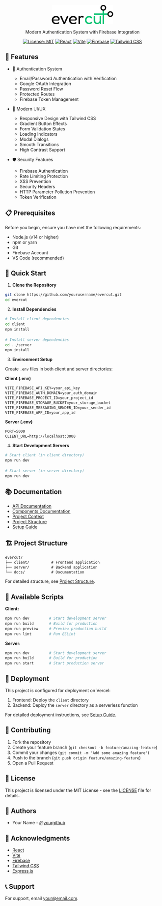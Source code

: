 <div align="center">
  <img src="client/public/logo/evercut.svg" alt="EverCut Logo" width="200"/>
  <p>Modern Authentication System with Firebase Integration</p>

  [![License: MIT](https://img.shields.io/badge/License-MIT-yellow.svg)](https://opensource.org/licenses/MIT)
  [![React](https://img.shields.io/badge/React-18.x-blue)](https://reactjs.org/)
  [![Vite](https://img.shields.io/badge/Vite-4.x-purple)](https://vitejs.dev/)
  [![Firebase](https://img.shields.io/badge/Firebase-10.x-orange)](https://firebase.google.com/)
  [![Tailwind CSS](https://img.shields.io/badge/Tailwind-3.x-38B2AC)](https://tailwindcss.com/)
</div>

## 🌟 Features

- 🔐 Authentication System
  - Email/Password Authentication with Verification
  - Google OAuth Integration
  - Password Reset Flow
  - Protected Routes
  - Firebase Token Management

- 💅 Modern UI/UX
  - Responsive Design with Tailwind CSS
  - Gradient Button Effects
  - Form Validation States
  - Loading Indicators
  - Modal Dialogs
  - Smooth Transitions
  - High Contrast Support

- 🛡️ Security Features
  - Firebase Authentication
  - Rate Limiting Protection
  - XSS Prevention
  - Security Headers
  - HTTP Parameter Pollution Prevention
  - Token Verification

## 📋 Prerequisites

Before you begin, ensure you have met the following requirements:

- Node.js (v14 or higher)
- npm or yarn
- Git
- Firebase Account
- VS Code (recommended)

## 🚀 Quick Start

1. **Clone the Repository**
```bash
git clone https://github.com/yourusername/evercut.git
cd evercut
```

2. **Install Dependencies**
```bash
# Install client dependencies
cd client
npm install

# Install server dependencies
cd ../server
npm install
```

3. **Environment Setup**

Create `.env` files in both client and server directories:

**Client (.env)**
```env
VITE_FIREBASE_API_KEY=your_api_key
VITE_FIREBASE_AUTH_DOMAIN=your_auth_domain
VITE_FIREBASE_PROJECT_ID=your_project_id
VITE_FIREBASE_STORAGE_BUCKET=your_storage_bucket
VITE_FIREBASE_MESSAGING_SENDER_ID=your_sender_id
VITE_FIREBASE_APP_ID=your_app_id
```

**Server (.env)**
```env
PORT=5000
CLIENT_URL=http://localhost:3000
```

4. **Start Development Servers**

```bash
# Start client (in client directory)
npm run dev

# Start server (in server directory)
npm run dev
```

## 📚 Documentation

- [API Documentation](docs/api.md)
- [Components Documentation](docs/components.md)
- [Project Context](docs/context.md)
- [Project Structure](docs/structure.md)
- [Setup Guide](docs/setup.md)

## 🏗️ Project Structure

```
evercut/
├── client/          # Frontend application
├── server/          # Backend application
└── docs/            # Documentation
```

For detailed structure, see [Project Structure](docs/structure.md).

## 🔧 Available Scripts

**Client:**
```bash
npm run dev         # Start development server
npm run build       # Build for production
npm run preview     # Preview production build
npm run lint        # Run ESLint
```

**Server:**
```bash
npm run dev         # Start development server
npm run build       # Build for production
npm run start       # Start production server
```

## 🚀 Deployment

This project is configured for deployment on Vercel:

1. Frontend: Deploy the `client` directory
2. Backend: Deploy the `server` directory as a serverless function

For detailed deployment instructions, see [Setup Guide](docs/setup.md).

## 🤝 Contributing

1. Fork the repository
2. Create your feature branch (`git checkout -b feature/amazing-feature`)
3. Commit your changes (`git commit -m 'Add some amazing feature'`)
4. Push to the branch (`git push origin feature/amazing-feature`)
5. Open a Pull Request

## 📝 License

This project is licensed under the MIT License - see the [LICENSE](LICENSE) file for details.

## 👥 Authors

- Your Name - [@yourgithub](https://github.com/yourgithub)

## 🙏 Acknowledgments

- [React](https://reactjs.org/)
- [Vite](https://vitejs.dev/)
- [Firebase](https://firebase.google.com/)
- [Tailwind CSS](https://tailwindcss.com/)
- [Express.js](https://expressjs.com/)

## 📞 Support

For support, email your@email.com.
